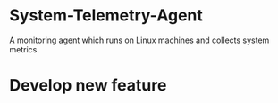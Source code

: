# System-Telemetry-Agent
A monitoring agent which runs on Linux machines and collects system metrics.

# Develop new feature